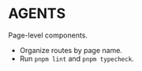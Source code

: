 # AGENTS

Page-level components.

- Organize routes by page name.
- Run `pnpm lint` and `pnpm typecheck`.
